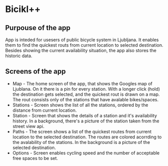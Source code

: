 Bicikl++
=========

Purpouse of the app
-------------------
App is inteded for usesers of public bicycle system in Ljubljana. It enables them to find the quickest routs from current location to selected destination. Besides showing the current availability situation, the app also stores the historic data.

Screens of the app
------------------
* Map - The home screen of the app, that shows the Googles map of Ljublana. On it there is a pin for every station. With a longer click (hold) the destination gets selected, and the quickest rout is drawn on a map. The rout consists only of the stations that have avalable bikes/spaces.
* Stations - Screen shows the list of all the stations, ordered by the distance from current location.
* Station - Screen that shows the details of a station and it's availability history. In a background, there's a picture of the station taken from the street view api.
* Paths - The screen shows a list of the quickest routes from current location to the selected destination. The routes are colored acorrding to the avalability of the stations. In the background is a picture of the selected destination.
* Options - Screen enables cycling speed and the number of acceptable free spaces to be set.
